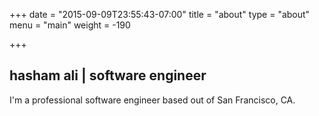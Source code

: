 +++
date = "2015-09-09T23:55:43-07:00"
title = "about"
type = "about"
menu = "main"
weight = -190

+++
## hasham ali | software engineer

I'm a professional software engineer based out of San Francisco, CA.